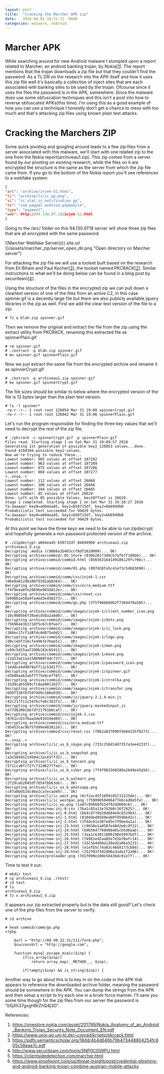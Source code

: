 ```yaml
---
layout: post
title:  "Cracking the Marcher APK zip"
date:   2018-04-02 10:31:12 -0600
categories: malware, android
---
```


  

# Marcher APK

While searching around for new Android malware I stumpled upon a report related to Marcher, an android banking trojan, by Nokia[[1]]. The report mentions that the trojan downloads a zip file but that they couldn't find the password. As a TL:DR on the research into the APK itself and how it uses this zip file well it's basically a collection of inject sites that are each associated with banking sites to be used by the trojan. Ofcourse since it uses the files the password is in the APK, somewhere. Since the malware does use some obfuscation techniques and this isn't a post into how to reverse obfuscated APKs(this time). I'm using this as a good example of how you can use a technique I honestly don't get a chance to mess with too much and that's attacking zip files using known plain text attacks.


# Cracking the Marchers ZIP

Some quick pivoting and googling around leads to a few zip files from a server associated with this malware, we'll start with one related zip to the one from the Nokia report(archiveau1.zip). This zip comes from a server found by our pivoting on existing research, while the files on it are encrypted the structure is the same as the server from which the zip file came from. If you go to the bottom of the Nokia report you'll see references to a webfake system:

```json
{
"arc": "archive/injek-52.html",
"li": "archive/li/ic_pp.png",
"si": "ic_stat_ic_notification_pp",
"to": "com.paypal.android.p2pmobile",
"type": "payment",
"web": http://94.130.97.18/injek-52.html
}
```

Going to the /arc/ folder on this 94.130.97.18 server will show three zip files that are all encrypted with the same password.

![Marcher Webfake Server]({{ site.url }}/assets/marcher_zip/server_open_dir.png "Open directory on Marcher server")


For attacking the zip file we will use a toolset built based on the research from Eli Biham and Paul Kocher[[3]], the toolset named PKCRACK[[2]]. Similar instructions to what we'll be doing below can be found in a blog post by securiteam[[4]].

Using the structure of the files in the encrypted zip we can pull down a cleartext version of one of the files from an active C2, in this case spinner.gif is a decently large file but there are also publicly available jquery libraries in the zip as well. First we add the clear text version of the file to a zip:

```
# 7z a blah.zip spinner.gif
```

Then we remove the original and extract the file from the zip using the extract utility from PKCRACK, renaming this extracted file as spinnerPlain.gif

```
# rm spinner.gif
# ./extract -p blah.zip spinner.gif
# mv spinner.gif spinnerPlain.gif 
```

Now we just extract the same file from the encrypted archive and rename it as spinnerCrypt.gif

```
# ./extract -p archiveau1.zip spinner.gif
# mv spinner.gif spinnerCrypt.gif
```

The file sizes should be similar to below where the encrypted version of the file is 12 bytes larger than the plain text version.

```
# ls -l spinner*
-rw-r--r-- 1 root root 126054 Mar 31 19:08 spinnerCrypt.gif
-rw-r--r-- 1 root root 126042 Mar 31 19:06 spinnerPlain.gif
```

Let's run the program responsible for finding the three key values that we'll need to decrypt the rest of the zip file, 

```
# ./pkcrack -c spinnerCrypt.gif -p spinnerPlain.gif
Files read. Starting stage 1 on Sat Mar 31 19:09:57 2018
Generating 1st generation of possible key2_126053 values...done.
Found 4194304 possible key2-values.
Now we're trying to reduce these...
Lowest number: 965 values at offset 107292
Lowest number: 963 values at offset 107289
Lowest number: 875 values at offset 107286
Lowest number: 868 values at offset 107277
<..snip..>
Lowest number: 112 values at offset 26668
Lowest number: 106 values at offset 26666
Lowest number: 104 values at offset 26665
Lowest number: 85 values at offset 26629
Done. Left with 85 possible Values. bestOffset is 26629.
Stage 1 completed. Starting stage 2 on Sat Mar 31 19:10:27 2018
Ta-daaaaa! key0=a604ea45, key1=b50715df, key2=6b6949b0
Probabilistic test succeeded for 99429 bytes.
Ta-daaaaa! key0=a604ea45, key1=b50715df, key2=6b6949b0
Probabilistic test succeeded for 99429 bytes.
```

At this point we have the three keys we need to be able to run zipdecrypt and hopefully generate a non password protected version of the archive.

```
# ./zipdecrypt a604ea45 b50715df 6b6949b0 archiveau1.zip archiveau1_d.zip
Decrypting .media (c9866a1b403ccf8df2620000)... OK!
Decrypting archive/commid/.DS_Store (030e28173d8cb7afb7f188b6)... OK!
Decrypting archive/commid/commid.html (856563164149186129fc70bc)... OK!
Decrypting archive/commid/comm/01.php (897d28fa5c41ef3c5d683690)... OK!
Decrypting archive/commid/comm/css/injek-1.css (06e8a812db100fd102ab8264)... OK!
Decrypting archive/commid/comm/css/ocra_medium.ttf (f4f9eea0fe2069be901b812e)... OK!
Decrypting archive/commid/comm/css/reset.css (b990b1e58a9fa4ed2e458273)... OK!
Decrypting archive/commid/comm/go.php (3f5f96b8dd62f7304470a585)... OK!
Decrypting archive/commid/comm/images/injek-1/client_number_icon.png (18c9805b6f39a4cd58a2a8d0)... OK!
Decrypting archive/commid/comm/images/injek-1/dots.png (7569b443b373df5c67c0fee7)... OK!
Decrypting archive/commid/comm/images/injek-1/ic_lock.png (380ec17cf1d8f4c0d075e8d2)... OK!
Decrypting archive/commid/comm/images/injek-1/logo.png (d0ccebf316cfe496fe76ae51)... OK!
Decrypting archive/commid/comm/images/injek-1/men.png (e99c5d15aaf200b183c65411)... OK!
Decrypting archive/commid/comm/images/injek-1/move.png (22413a51aa1580988f44c737)... OK!
Decrypting archive/commid/comm/images/injek-1/password_icon.png (1eddce4d9078aff11c53d1f7)... OK!
Decrypting archive/commid/comm/images/injek-1/spinner.gif (d3b08aa62abf7f75e4ceff0f)... OK!
Decrypting archive/commid/comm/images/injek-1/strelka.png (31d9cab5589cfc8aa9011627)... OK!
Decrypting archive/commid/comm/images/injek-1/transfer.png (6997338fbf5979d9c586e039)... OK!
Decrypting archive/commid/comm/js/jquery-2.1.4.min.js (42c217f11c547bcfe6c3b3f1)... OK!
Decrypting archive/commid/comm/js/jquery.maskedinput.js (e77d6200cb67d721791b6caf)... OK!
Decrypting archive/commid/css/injek-1.css (0761ccb1f6aa3de919194d05)... OK!
Decrypting archive/commid/css/ocra_medium.ttf (95453cac9b757d99e483812e)... OK!
Decrypting archive/commid/css/reset.css (f062a837098feb84155f8273)... OK!
<..snip..>
Decrypting archive/li/ic_us_b_skype.png (733c256d1407357a3ee42337)... OK!
Decrypting archive/li/ic_us_b_snapchat.png (a3e30495219504c3ac65ff32)... OK!
Decrypting archive/li/ic_us_b_tencent.png (571cca0fcf27c7319627ffee)... OK!
Decrypting archive/li/ic_us_b_viber.png (7f4f981560280a2649e43a56)... OK!
Decrypting archive/li/ic_us_b_walmart.png (2f29ceb2045df76547bb63de)... OK!
Decrypting archive/li/ic_us_b_whatsapp.png (c97a0bd52dc4be2ca7ecad49)... OK!
Decrypting archive/li/ic_west.png (0cf2ac45f1699105731225de)... OK!
Decrypting archive/li/ic_westpac.png (75909050406477ebced9e5fe)... OK!
Decrypting archive/li/ic_wu.png (1a47c95668fb14f92dd604c6)... OK!
Decrypting archive/new-inj-0.css (7ba1c85a13e742b0c16f2925)... OK!
Decrypting archive/new-inj-0.html (bb4c0778d20d684e9c8319b4)... OK!
Decrypting archive/new-inj-1.html (810dded85b9ea60fd59b642c)... OK!
Decrypting archive/new-inj-2.html (3f4dc01e387e85e7f0be4a1a)... OK!
Decrypting archive/new-inj-23.html (c9658e1a8587e48d2e6c9f22)... OK!
Decrypting archive/new-inj-24.html (b965647768986401cb5d6aab)... OK!
Decrypting archive/new-inj-25.html (3aa1c63011806298e5997bdf)... OK!
Decrypting archive/new-inj-26.html (f4961ed2aa85e7d1b70afc14)... OK!
Decrypting archive/new-inj-27.html (1dc5b4408a120ed2a0ba5233)... OK!
Decrypting archive/new-inj-28.html (e1efb5c74a83c46b8173cb8d)... OK!
Decrypting archive/new-inj-29.html (252f03f3d2400a3ade1f2a96)... OK!
Decrypting archive/preloader.png (7d1f099e100e58436dc01e7f)... OK!
```

Time to test it out:

```
# mkdir test
# cp archiveau1_d.zip ./test/
# cd test
# ls
archiveau1_d.zip
# 7z x archiveau1_d.zip 
```

It appears our zip extracted properly but is the data still good? Let's check one of the php files from the server to verify.

```
# cd archive

# head commid/comm/go.php
<?php

    $url = "http://88.99.32.31/111/form.php";
    $successUrl = "http://google.com";
   
    function mysql_escape_mimic($inp) {
        if(is_array($inp))
            return array_map(__METHOD__, $inp);

        if(!empty($inp) && is_string($inp)) { 
```

Another way to go about this is to key in on the code in the APK that appears to reference the downloaded archive folder, meaning the password should be somewhere in the APK. You can dump the strings from the APK and then setup a script to try each one in a brute force manner. I'll save you some time though for the zip files from our server the password is "b5jXh37gxgHBrZhQ4j3D".

  

References:  
 1. https://onestore.nokia.com/asset/201799/Nokia_Anatomy_of_an_Android_Banking_Trojan_Security_Note_Document_EN.pdf  
 2. https://www.unix-ag.uni-kl.de/~conrad/krypto/pkcrack.html  
 3. https://pdfs.semanticscholar.org/18dd/4b4d646b79b473448604254fc605c58eae7c.pdf  
 4. http://www.securiteam.com/tools/5NP0C009PU.html  
 5. https://clientsidedetection.com/marcher.html  
 6. https://www.proofpoint.com/us/threat-insight/post/credential-phishing-and-android-banking-trojan-combine-austrian-mobile-attacks  
 

 


[1]:https://onestore.nokia.com/asset/201799/Nokia_Anatomy_of_an_Android_Banking_Trojan_Security_Note_Document_EN.pdf  
[2]:https://www.unix-ag.uni-kl.de/~conrad/krypto/pkcrack.html  
[3]:https://pdfs.semanticscholar.org/18dd/4b4d646b79b473448604254fc605c58eae7c.pdf  
[4]:http://www.securiteam.com/tools/5NP0C009PU.html  
[5]:https://clientsidedetection.com/marcher.html  
[6]:https://www.proofpoint.com/us/threat-insight/post/credential-phishing-and-android-banking-trojan-combine-austrian-mobile-attacks  


